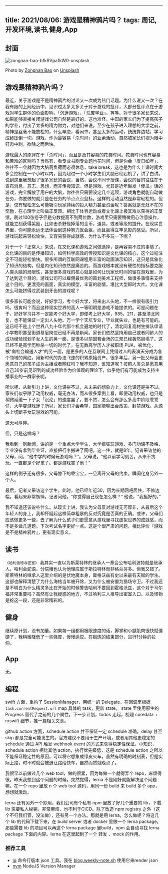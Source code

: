 
---
title: 2021/08/06: 游戏是精神鸦片吗？
tags: 周记,开发环境,读书,健身,App
---
## 封面
![zongnan-bao-bfkRVpafkW0-unsplash](https://user-images.githubusercontent.com/12655367/128491844-03770960-a0d8-41b7-b718-ecc6de11281f.jpg)

Photo by <a href="https://unsplash.com/@nick19981122?utm_source=unsplash&utm_medium=referral&utm_content=creditCopyText">Zongnan Bao</a> on <a href="https://unsplash.com/?utm_source=unsplash&utm_medium=referral&utm_content=creditCopyText">Unsplash</a>
  

## 游戏是精神鸦片吗？
最近，关于游戏是不是精神鸦片的讨论又一次成为热门话题。为什么说又一次？在我有限的上网经历中，见识过太多太多关于对于游戏的批评，大部分批评点在于游戏对学生群体的负面影响，「沉迷游戏」，「荒废学业」，等等。对于很多家长来说，如果能够直接关闭游戏公司自然是最好的。这也难怪。中国的家长们为了提高孩子的学业，付出了太多的精力财力，对他们来说，至少在孩子进入理想的大学之前，精神是丝毫不能放松的，什么早恋，看闲书，甚至太多的运动，统统靠边站，学习成绩压倒一切。游戏，作为最容易「杀时间」的业余活动，自然被家长们视为眼中钉肉中刺，欲除之而后快。

游戏最大的原罪在于「杀时间」，而且是及其容易的花费时间。花费时间也有容易和苦难的区别吗？当然有，看专业书刷专业题也花时间，但是你会「度日如年」，往往不一会就因为大脑高负荷而必须休息，take break，这也是为什么上课时间大多会控制在一个小时以内，因为超过一个小时学生们大脑已经宕机了，讲了白讲。说到这里我想起了很多冗长的会议，当然，会议不同于授课，会议的目的往往在于宣布消息，意志，思想，而非传授知识。但是游戏，尤其是近年越发「傻瓜」话的游戏，完全解放了用户的大脑，你往往只需要设定几个选项，游戏角色就能自动做任务，你要做的就只是在任务的节点点点鼠标。这样的活动当然是非常轻松的。但是，仅有轻松怎么可能吸引玩家持续的投入精力甚至资金呢？答案就是无处不在的奖励，在心理学上叫做正反馈。相比于体育运动或者文化课上极其难以获得的正反馈，刷过100张卷子但是分数提高不到两位数，游戏里只需要稍微用心注意操作，就能立刻获得奖励，比如击杀野怪掉落的金币，道具，或者等级的提升。在现实世界里，你可能永远无法体会到这种努力就会赢，而且赢得立竿见影的感受。所以，游戏玩起来轻松愉快，又容易获得成就感，为什么不多玩一下呢？

对于一个『正常人』来说，在文化课和游戏之间做选择，是再容易不过的事情了。文化课的目的是传播知识，如何科学高效的传授知识是文化课的核心，这个过程注定不可能轻松愉快。很多所谓的互联网课程用丰富的动画演示知识，这只是具象化了知识的结构，但是内化知识依然是痛苦的。而游戏根本就没有硬性的指标要克服人类头脑的局限性，甚至很多游戏的核心就是如何让玩家长时间的留在游戏里，为了达到这个目的，游戏公司可以雇佣最优秀的策划美术工程师，做很多事情来支持这个目的，更漂亮的画面，真实的模型，丰富的剧情，堪比大型即时大片。文化课怎么可能拼得过武装到牙齿的游戏呢？

很多家长可能会说，好好学习，考个好大学，将来出人头地，不一样很有吸引力吗，很爽吗？而且这种现实世界的高人一等明明是游戏不能提供的。可是问题在于，好好学习并不一定能考个好大学，即便考上好大学，985，211，甚至清北同复，也不能保证一定出人头地。万一学个天坑专业，毕业就失业，也是有可能的。这已经不是上个世界八九十年代那个机会遍地的时代了，清北同复高材生排队申请小学教职甚至街道基层岗位已经不再是新闻。家长们依然坚持用自己或者同龄人的成功经验规划子女人生的另一面，是很多以前固若金汤的三观已经轰然崩塌了。这已经不是高学历秒杀一切的时代了，在无数高学历人才被职场 PUA，被优化，被”向社会输送人才“的另一面，是更多的人在互联网上凭借过人的表演天分成为各个领域的网红，用新时代的办法飞速的积累原始资产。很多年后，另一批父母会更愿意自己的孩子成为主播或者网红吗？我不知道，谁知道呢？按照人类总是愿意用自己30岁前见识到的成功经验作为价值观的理论下，似乎他们有可能成为支持主播事业的一群家长呢。

所以呢，从新引力上讲，文化课拼不过，从未来的想象力上，文化课还是拼不过。家长们似乎除了动用权威，毫无办法，而从很多案例上看，即便动用权威，也只是稍微延缓一下子女「沉沦」的速度罢了。要不然，怎么会有那么多高中阶段乖乖仔，大学变游戏迷？所以，家长们才会希望，国家能够出台政策，封禁游戏。从源头上切断子女玩游戏的可能。

这无可厚非。

但，只是这样吗？

我看到一则新闻，讲的是一个重点大学学生，大学疯狂玩游戏，多门功课不及格，毕业没有拿到毕业证，直接把行李搬进了网吧，这一住，就是8年。记者采访他的父母，问，“他中学的时候玩游戏吗？”。父母说，“他以前学习刻苦，从来不贪玩，一直都是个好孩子。都是游戏害了他！”

这样的例子还有很多，父母膝下的乖宝宝，一旦离开父母的约束，瞬间化身另外一个人。

最后，记者又采访这个学生，此时，他已经年近30，因为长期网吧居住，不修边幅，看起来非常憔悴。记者问他，“你觉得自己现在怎么样？” 他说，“我挺好的。” 

我不知道还该说些什么。从现实上讲，我认为父母反对游戏无可厚非，从最后这个年轻人的身上，我却怀疑起这样简单粗暴的反对究竟是否真的正确。或许，父母们应该做更多一些，去了解为什么孩子们更愿意从游戏里寻找虚拟世界的成就感，而不是多做几道题，下次考试名字更好一点。这是个很严肃的问题，相比评价『游戏是不是精神鸦片』，更有现实意义。
## 读书
`《哈利波特与密室》` 
我其实一直以为斯莱特林的继承人一章会公布哈利波特就是继承人。哈利会蛇语，分院帽也认为他理应属于斯拉特林而非格兰芬多。但我又错了。斯莱特林的继承人这里介绍的是伏地魔本身，霍格沃兹有史以来最有天赋的学生。这部也解释清楚了为什么海格当年被开除，又为什么被安置为猎场守卫。不过我还是不明白为什么精灵多比在开始的时候警告哈利不要回到霍格沃兹，这个对于马尔福非常重要吗？虽然有让我疑惑的地方，不过哈利三人推导出密室入口，以及怪物是蛇这一段，还是非常精彩的。

## 健身
继续原计划，没有加量。如果每一组都用极限速度的话，脚掌和小腿肌肉很快就僵硬了，我稍微降低了一些强度，慢慢适应。在锻炼的结束部分，进行1分钟的拉伸。

## App
无。
## 编程
swift 方面，重构了 SessionManager，用统一的 Delegate，在回调里根据 `task.currentRequest.url` map 具体的 task，更新 state。 state 里使用原生的 Progress 替代了之前的几个属性。下一步计划，todos 走起，梳理 coredata + rxswift 细节，推一篇相关文章。

github action 方面，schedule action 并不保证一定 schedule 准确，delay 甚至 skip 都是完全可能发生的。官方建议不要用于生产环境，或者用其他更稳定的 schedule 通过 API 触发 webhook event 的方式来获得稳定性保证。小知识，schedule action 相比其他 action，执行优先级低，这是 schedule action 之所以不能保证稳定性的原因。可以将它想象成绿皮火车，虽然有明确的时刻表，但是实际上路，时不时就会被迫让路给快车，自然而然就晚点了。
 
我很早以前做过几个 web tool，做的很累，因为每做一个就得弄个 repo，麻烦得很。昨天我想到这个问题的时候，突然觉得，lerna 不是刚好就能解决这个问题嘛。在一个 repo 里放 n 个 web tool 源码，用同一份 build 来 build 多个 app，想想就激动。

lerna 还有另外一个妙用，我们公司有个私有 npm 里放了好几个重要的 lib，下载 lib 需要私人秘钥，非常麻烦，也不利于CICD。除了改造 npm registry 之外（这个不归我们管，没法做），还有另一个办法。那就是用 lerna，怎么做呢？将这几个 lib 的代码下载下来，在 build server 或者 docker 里做一个  lerna package。那些需要 lib 的项目可以再这个 lerna package 里build，npm 会自动寻找 lerna package 下面的内容。lerna 在这里起到了一个 转发 、mock 的作用。

### 推荐工具
* [jq](https://stedolan.github.io/jq/) 命令行版本 json 工具。我在 [blog.weekly-note.sh](https://github.com/wangpin34/blog/blob/master/blog.weekly-note.sh) 使用它来render json
* [nvm](https://github.com/nvm-sh/nvm/blob/master/README.md) NodeJS Version Manager





